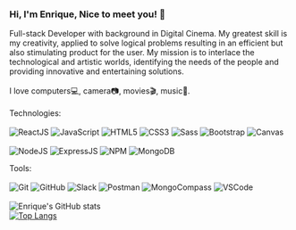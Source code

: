 <!-- ![Chrome Dino](https://mir-s3-cdn-cf.behance.net/project_modules/max_1200/4ff07986208593.5d9a654e92f36.gif) -->

### Hi, I'm Enrique, Nice to meet you! 👋


Full-stack Developer with background in Digital Cinema.
My greatest skill is my creativity, applied to solve logical problems resulting in an efficient but also stimulating product for the user.
My mission is to interlace the technological and artistic worlds, identifying the needs of the people and providing innovative and entertaining solutions.
<br/>
<br/>
I love computers:computer:, camera:camera:, movies:clapper:, music:musical_score:.
<br/>
<br/>
Technologies:
<br/>
<br/>
<img alt='ReactJS' src='https://img.shields.io/badge/-ReactJS-51CBF2?style=flat&logo=react&logoColor=white' />
<img alt='JavaScript' src='https://img.shields.io/badge/-Javascript-F7DF1E?logo=javascript&logoColor=white&style=plastic' />
<img alt='HTML5' src='https://img.shields.io/badge/-HTML5-E34F26?logo=html5&logoColor=white&style=plastic' />
<img alt='CSS3' src='https://img.shields.io/badge/-CSS3-1572B6?logo=css3&logoColor=white&style=plastic' />
<img alt='Sass' src="https://img.shields.io/badge/-Sass-CC6699?style=flat&logo=sass&logoColor=white&style=plastic" />
<img alt='Bootstrap' src='https://img.shields.io/badge/-Bootsrap-7952B3?logo=bootstrap&logoColor=white&style=plastic' />
<img alt='Canvas' src='https://img.shields.io/badge/-Canvas-E05F2C?logo=canvas&logoColor=white&style=plastic' />
<br/>
<br/>
<img alt='NodeJS' src='https://img.shields.io/badge/-NodeJs-339933?logo=Nodejs&logoColor=white&style=plastic' />
<img alt='ExpressJS' src='http://img.shields.io/badge/-Express-black?style=flat&logo=express&logoColor=white&style=plastic' />
<img alt='NPM' src='https://img.shields.io/badge/-NPM-CB3837?style=flat&logo=npm&logoColor=white&style=plastic' />
<img alt='MongoDB' src='http://img.shields.io/badge/-MongoDB-47A248?style=flat&logo=mongodb&logoColor=white&style=plastic' />

Tools:
<br/>
<br/>
<img alt='Git' src='https://img.shields.io/badge/-Git-F05032?logo=git&logoColor=white&style=plastic' />
<img alt='GitHub' src='https://img.shields.io/badge/-Github-181717?style=flat&logo=github&logoColor=white&style=plastic' />
<img alt='Slack' src='https://img.shields.io/badge/-Slack-4A154B?style=flat&logo=slack&logoColor=white&style=plastic' />
<img alt='Postman' src='https://img.shields.io/badge/-Postman-FF6C37?style=flat&logo=postman&logoColor=white&style=plastic' />
<img alt='MongoCompass' src='http://img.shields.io/badge/-MongoCompass-47A248?style=flat&logo=mongodb&logoColor=white&style=plastic' />
<img alt='VSCode' src='https://img.shields.io/badge/-VSCode-007ACC?style=flat&logo=visual-studio-code&logoColor=white&style=plastic' />
<br/>
<br/>
![Enrique's GitHub stats](https://github-readme-stats.vercel.app/api?username=enriquedonaire&show_icons=true&theme=radical)
<br/>
[![Top Langs](https://github-readme-stats.vercel.app/api/top-langs/?username=enriquedonaire&layout=compact&langs_count=8&show_icons=true&theme=radical)](https://github.com/enriquedonaire/github-readme-stats)
